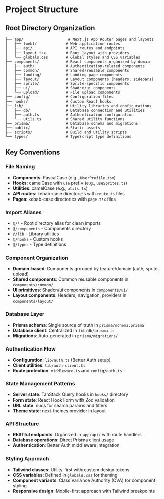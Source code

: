 # Project Structure

## Root Directory Organization

```
├── app/                    # Next.js App Router pages and layouts
│   ├── (web)/             # Web application routes
│   ├── api/               # API routes and endpoints
│   ├── layout.tsx         # Root layout with providers
│   └── globals.css        # Global styles and CSS variables
├── components/            # React components organized by domain
│   ├── auth/              # Authentication-related components
│   ├── common/            # Shared/reusable components
│   ├── landing/           # Landing page components
│   ├── layout/            # Layout components (headers, sidebars)
│   ├── sprite/            # Sprite-specific components
│   ├── ui/                # Shadcn/ui components
│   └── upload/            # File upload components
├── config/                # Configuration files
├── hooks/                 # Custom React hooks
├── lib/                   # Utility libraries and configurations
│   ├── db/                # Database connection and utilities
│   ├── auth.ts            # Authentication configuration
│   └── utils.ts           # Shared utility functions
├── prisma/                # Database schema and migrations
├── public/                # Static assets
├── scripts/               # Build and utility scripts
└── types/                 # TypeScript type definitions
```

## Key Conventions

### File Naming
- **Components**: PascalCase (e.g., `UserProfile.tsx`)
- **Hooks**: camelCase with `use` prefix (e.g., `useSprites.ts`)
- **Utilities**: camelCase (e.g., `utils.ts`)
- **API routes**: kebab-case directories with `route.ts` files
- **Pages**: kebab-case directories with `page.tsx` files

### Import Aliases
- `@/*` - Root directory alias for clean imports
- `@/components` - Components directory
- `@/lib` - Library utilities
- `@/hooks` - Custom hooks
- `@/types` - Type definitions

### Component Organization
- **Domain-based**: Components grouped by feature/domain (auth, sprite, upload)
- **Shared components**: Common reusable components in `components/common/`
- **UI primitives**: Shadcn/ui components in `components/ui/`
- **Layout components**: Headers, navigation, providers in `components/layout/`

### Database Layer
- **Prisma schema**: Single source of truth in `prisma/schema.prisma`
- **Database client**: Centralized in `lib/db/prisma.ts`
- **Migrations**: Auto-generated in `prisma/migrations/`

### Authentication Flow
- **Configuration**: `lib/auth.ts` (Better Auth setup)
- **Client utilities**: `lib/auth-client.ts`
- **Route protection**: `middleware.ts` and `config/auth.ts`

### State Management Patterns
- **Server state**: TanStack Query hooks in `hooks/` directory
- **Form state**: React Hook Form with Zod validation
- **URL state**: nuqs for search params and filters
- **Theme state**: next-themes provider in layout

### API Structure
- **RESTful endpoints**: Organized in `app/api/` with route handlers
- **Database operations**: Direct Prisma client usage
- **Authentication**: Better Auth middleware integration

### Styling Approach
- **Tailwind classes**: Utility-first with custom design tokens
- **CSS variables**: Defined in `globals.css` for theming
- **Component variants**: Class Variance Authority (CVA) for component styling
- **Responsive design**: Mobile-first approach with Tailwind breakpoints